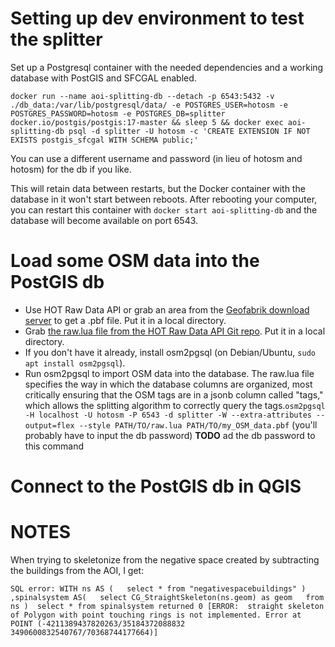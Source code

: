 # Setting up dev environment to test the splitter

Set up a Postgresql container with the needed dependencies and a working database with PostGIS and SFCGAL enabled.
```
docker run --name aoi-splitting-db --detach -p 6543:5432 -v ./db_data:/var/lib/postgresql/data/ -e POSTGRES_USER=hotosm -e POSTGRES_PASSWORD=hotosm -e POSTGRES_DB=splitter docker.io/postgis/postgis:17-master && sleep 5 && docker exec aoi-splitting-db psql -d splitter -U hotosm -c 'CREATE EXTENSION IF NOT EXISTS postgis_sfcgal WITH SCHEMA public;' 
```

You can use a different username and password (in lieu of hotosm and hotosm) for the db if you like.

This will retain data between restarts, but the Docker container with the database in it won't start between reboots. After rebooting your computer, you can restart this container with ```docker start aoi-splitting-db``` and the database will become available on port 6543. 

# Load some OSM data into the PostGIS db

- Use HOT Raw Data API or grab an area from the [Geofabrik download server](https://download.geofabrik.de/) to get a .pbf file. Put it in a local directory.
- Grab [the raw.lua file from the HOT Raw Data API Git repo](https://github.com/hotosm/raw-data-api/blob/develop/backend/raw.lua). Put it in a local directory.
- If you don't have it already, install osm2pgsql (on Debian/Ubuntu, ```sudo apt install osm2pgsql```).
- Run osm2pgsql to import OSM data into the database. The raw.lua file specifies the way in which the database columns are organized, most critically ensuring that the OSM tags are in a jsonb column called "tags," which allows the splitting algorithm to correctly query the tags.```osm2pgsql -H localhost -U hotosm -P 6543 -d splitter -W --extra-attributes --output=flex --style PATH/TO/raw.lua PATH/TO/my_OSM_data.pbf``` (you'll probably have to input the db password) **TODO** ad the db password to this command

# Connect to the PostGIS db in QGIS

# NOTES
When trying to skeletonize from the negative space created by subtracting the buildings from the AOI, I get:
```
SQL error: WITH ns AS (   select * from "negativespacebuildings" )  ,spinalsystem AS(   select CG_StraightSkeleton(ns.geom) as geom   from ns )  select * from spinalsystem returned 0 [ERROR:  straight skeleton of Polygon with point touching rings is not implemented. Error at POINT (-4211389437820263/35184372088832 3490600832540767/70368744177664)]
```